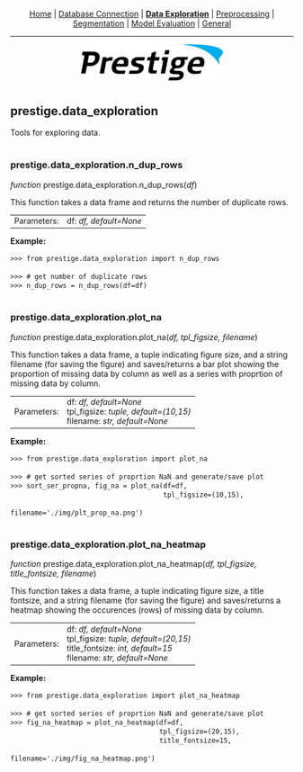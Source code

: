 <p align="center">
	<a href="../README.md">Home</a> | <a href="db_connection.md">Database Connection</a> | <b><a href="data_exploration.md">Data Exploration</a></b> | <a href="preprocessing.md">Preprocessing</a> | <a href="segmentation.md">Segmentation</a> | <a href="model_eval.md">Model Evaluation</a> | <a href="general.md">General</a>
</p>

---

<p align="center"><img src="../img/prestige_logo.png" alt="Prestige logo" width=50% height=50% /></p>

#

<a name="data exploration"></a><h2>prestige.data_exploration</h2>

<p>Tools for exploring data.</p>

#

<h3>prestige.data_exploration.n_dup_rows</h3>

<p><i>function</i> prestige.data_exploration.n_dup_rows(<i>df</i>)</p>

<p>This function takes a data frame and returns the number of duplicate rows.</p>

<table>
	<tr>
		<td>Parameters:</td>
		<td>df: <i>df, default=None</i>
	</tr>
</table>

<p><b>Example:</b></p>

```
>>> from prestige.data_exploration import n_dup_rows

>>> # get number of duplicate rows
>>> n_dup_rows = n_dup_rows(df=df)
```

#

<h3>prestige.data_exploration.plot_na</h3>

<p><i>function</i> prestige.data_exploration.plot_na(<i>df, tpl_figsize, filename</i>)</p>

<p>This function takes a data frame, a tuple indicating figure size, and a string filename (for saving the figure) and saves/returns a bar plot showing the proportion of missing data by column as well as a series with proprtion of missing data by column.</p>

<table>
	<tr>
		<td>Parameters:</td>
		<td>df: <i>df, default=None</i><BR>
			tpl_figsize: <i>tuple, default=(10,15)</i><BR>
			filename: <i>str, default=None</i>
	</tr>
</table>

<p><b>Example:</b></p>

```
>>> from prestige.data_exploration import plot_na

>>> # get sorted series of proprtion NaN and generate/save plot
>>> sort_ser_propna, fig_na = plot_na(df=df,
                                      tpl_figsize=(10,15),
                                      filename='./img/plt_prop_na.png')
```

#

<h3>prestige.data_exploration.plot_na_heatmap</h3>

<p><i>function</i> prestige.data_exploration.plot_na_heatmap(<i>df, tpl_figsize, title_fontsize, filename</i>)</p>

<p>This function takes a data frame, a tuple indicating figure size, a title fontsize, and a string filename (for saving the figure) and saves/returns a heatmap showing the occurences (rows) of missing data by column.</p>

<table>
	<tr>
		<td>Parameters:</td>
		<td>df: <i>df, default=None</i><BR>
			tpl_figsize: <i>tuple, default=(20,15)</i><BR>
			title_fontsize: <i>int, default=15</i><BR>
			filename: <i>str, default=None</i>
	</tr>
</table>

<p><b>Example:</b></p>

```
>>> from prestige.data_exploration import plot_na_heatmap

>>> # get sorted series of proprtion NaN and generate/save plot
>>> fig_na_heatmap = plot_na_heatmap(df=df,
                                     tpl_figsize=(20,15),
                                     title_fontsize=15,
                                     filename='./img/fig_na_heatmap.png')
```

#












